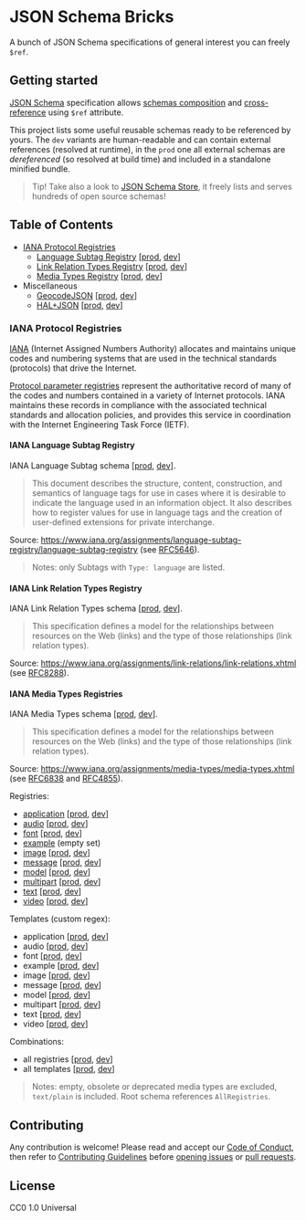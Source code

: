 # JSON Schema Bricks

A bunch of JSON Schema specifications of general interest you can freely `$ref`.

## Getting started

[JSON Schema](https://json-schema.org/) specification allows [schemas composition](https://json-schema.org/understanding-json-schema/reference/combining) and [cross-reference](https://json-schema.org/understanding-json-schema/structuring#dollarref) using `$ref` attribute.

This project lists some useful reusable schemas ready to be referenced by yours. The `dev` variants are human-readable and can contain external references (resolved at runtime), in the `prod` one all external schemas are *dereferenced* (so resolved at build time) and included in a standalone minified bundle.

> Tip! Take also a look to [JSON Schema Store](https://www.schemastore.org/json/), it freely lists and serves hundreds of open source schemas!

## Table of Contents

- [IANA Protocol Registries](#iana-protocol-registries)
  - [Language Subtag Registry](#iana-language-subtag-registry) [[prod](https://jenkin.github.io/json-schema-bricks/IANALanguageSubtags.schema.min.json), [dev](https://jenkin.github.io/json-schema-bricks/IANALanguageSubtags.schema.json)]
  - [Link Relation Types Registry](#iana-link-relation-types-registry) [[prod](https://jenkin.github.io/json-schema-bricks/IANALinkRelationTypes.schema.min.json), [dev](https://jenkin.github.io/json-schema-bricks/IANALinkRelationTypes.schema.json)]
  - [Media Types Registry](#iana-media-types-registries) [[prod](https://jenkin.github.io/json-schema-bricks/IANAMediaTypes.schema.min.json), [dev](https://jenkin.github.io/json-schema-bricks/IANAMediaTypes.schema.json)]
- Miscellaneous
  - [GeocodeJSON](https://github.com/geocoders/geocodejson-spec) [[prod](https://jenkin.github.io/json-schema-bricks/geocodejson.schema.min.json), [dev](https://jenkin.github.io/json-schema-bricks/geocodejson.schema.json)]
  - [HAL+JSON](https://github.com/mikekelly/hal-rfc) [[prod](https://jenkin.github.io/json-schema-bricks/hal.schema.min.json), [dev](https://jenkin.github.io/json-schema-bricks/hal.schema.json)]

### IANA Protocol Registries

[IANA](https://www.iana.org/about) (Internet Assigned Numbers Authority) allocates and maintains unique codes and numbering systems that are used in the technical standards (protocols) that drive the Internet.

[Protocol parameter registries](https://www.iana.org/protocols) represent the authoritative record of many of the codes and numbers contained in a variety of Internet protocols. IANA maintains these records in compliance with the associated technical standards and allocation policies, and provides this service in coordination with the Internet Engineering Task Force (IETF).

#### IANA Language Subtag Registry

IANA Language Subtag schema [[prod](https://jenkin.github.io/json-schema-bricks/IANALanguageSubtags.schema.min.json), [dev](https://jenkin.github.io/json-schema-bricks/IANALanguageSubtags.schema.json)].

> This document describes the structure, content, construction, and semantics of language tags for use in cases where it is desirable to indicate the language used in an information object. It also describes how to register values for use in language tags and the creation of user-defined extensions for private interchange.

Source: https://www.iana.org/assignments/language-subtag-registry/language-subtag-registry (see [RFC5646](https://www.rfc-editor.org/rfc/rfc5646.html)).

> Notes: only Subtags with `Type: language` are listed.

#### IANA Link Relation Types Registry

IANA Link Relation Types schema [[prod](https://jenkin.github.io/json-schema-bricks/IANALinkRelationTypes.schema.min.json), [dev](https://jenkin.github.io/json-schema-bricks/IANALinkRelationTypes.schema.json)].

> This specification defines a model for the relationships between resources on the Web (links) and the type of those relationships (link relation types).

Source: https://www.iana.org/assignments/link-relations/link-relations.xhtml (see [RFC8288](https://www.rfc-editor.org/rfc/rfc8288.html)).

#### IANA Media Types Registries

IANA Media Types schema [[prod](https://jenkin.github.io/json-schema-bricks/IANAMediaTypes.schema.min.json), [dev](https://jenkin.github.io/json-schema-bricks/IANAMediaTypes.schema.json)].

> This specification defines a model for the relationships between resources on the Web (links) and the type of those relationships (link relation types).

Source: https://www.iana.org/assignments/media-types/media-types.xhtml (see [RFC6838](https://www.rfc-editor.org/rfc/rfc6838.html) and [RFC4855](https://www.rfc-editor.org/rfc/rfc4855.html)).

Registries:

- [application](https://www.iana.org/assignments/media-types/media-types.xhtml#application) [[prod](https://jenkin.github.io/json-schema-bricks/IANAMediaTypes.schema.min.json#/$defs/ApplicationRegistry), [dev](https://jenkin.github.io/json-schema-bricks/IANAMediaTypes.schema.json#/$defs/ApplicationRegistry)]
- [audio](https://www.iana.org/assignments/media-types/media-types.xhtml#audio) [[prod](https://jenkin.github.io/json-schema-bricks/IANAMediaTypes.schema.min.json#/$defs/AudioRegistry), [dev](https://jenkin.github.io/json-schema-bricks/IANAMediaTypes.schema.json#/$defs/AudioRegistry)]
- [font](https://www.iana.org/assignments/media-types/media-types.xhtml#font) [[prod](https://jenkin.github.io/json-schema-bricks/IANAMediaTypes.schema.min.json#/$defs/FontRegistry), [dev](https://jenkin.github.io/json-schema-bricks/IANAMediaTypes.schema.json#/$defs/FontRegistry)]
- [example](https://www.iana.org/assignments/media-types/media-types.xhtml#example) (empty set)
- [image](https://www.iana.org/assignments/media-types/media-types.xhtml#image) [[prod](https://jenkin.github.io/json-schema-bricks/IANAMediaTypes.schema.min.json#/$defs/ImageRegistry), [dev](https://jenkin.github.io/json-schema-bricks/IANAMediaTypes.schema.json#/$defs/ImageRegistry)]
- [message](https://www.iana.org/assignments/media-types/media-types.xhtml#message) [[prod](https://jenkin.github.io/json-schema-bricks/IANAMediaTypes.schema.min.json#/$defs/MessageRegistry), [dev](https://jenkin.github.io/json-schema-bricks/IANAMediaTypes.schema.json#/$defs/MessageRegistry)]
- [model](https://www.iana.org/assignments/media-types/media-types.xhtml#model) [[prod](https://jenkin.github.io/json-schema-bricks/IANAMediaTypes.schema.min.json#/$defs/ModelRegistry), [dev](https://jenkin.github.io/json-schema-bricks/IANAMediaTypes.schema.json#/$defs/ModelRegistry)]
- [multipart](https://www.iana.org/assignments/media-types/media-types.xhtml#multipart) [[prod](https://jenkin.github.io/json-schema-bricks/IANAMediaTypes.schema.min.json#/$defs/MultipartRegistry), [dev](https://jenkin.github.io/json-schema-bricks/IANAMediaTypes.schema.json#/$defs/MultipartRegistry)]
- [text](https://www.iana.org/assignments/media-types/media-types.xhtml#text) [[prod](https://jenkin.github.io/json-schema-bricks/IANAMediaTypes.schema.min.json#/$defs/TextRegistry), [dev](https://jenkin.github.io/json-schema-bricks/IANAMediaTypes.schema.json#/$defs/TextRegistry)]
- [video](https://www.iana.org/assignments/media-types/media-types.xhtml#video) [[prod](https://jenkin.github.io/json-schema-bricks/IANAMediaTypes.schema.min.json#/$defs/VideoRegistry), [dev](https://jenkin.github.io/json-schema-bricks/IANAMediaTypes.schema.json#/$defs/VideoRegistry)]

Templates (custom regex):

- application [[prod](https://jenkin.github.io/json-schema-bricks/IANAMediaTypes.schema.min.json#/$defs/ApplicationTemplate), [dev](https://jenkin.github.io/json-schema-bricks/IANAMediaTypes.schema.json#/$defs/ApplicationTemplate)]
- audio [[prod](https://jenkin.github.io/json-schema-bricks/IANAMediaTypes.schema.min.json#/$defs/AudioTemplate), [dev](https://jenkin.github.io/json-schema-bricks/IANAMediaTypes.schema.json#/$defs/AudioTemplate)]
- font [[prod](https://jenkin.github.io/json-schema-bricks/IANAMediaTypes.schema.min.json#/$defs/FontTemplate), [dev](https://jenkin.github.io/json-schema-bricks/IANAMediaTypes.schema.json#/$defs/FontTemplate)]
- example [[prod](https://jenkin.github.io/json-schema-bricks/IANAMediaTypes.schema.min.json#/$defs/ExampleTemplate), [dev](https://jenkin.github.io/json-schema-bricks/IANAMediaTypes.schema.json#/$defs/ExampleTemplate)]
- image [[prod](https://jenkin.github.io/json-schema-bricks/IANAMediaTypes.schema.min.json#/$defs/ImageTemplate), [dev](https://jenkin.github.io/json-schema-bricks/IANAMediaTypes.schema.json#/$defs/ImageTemplate)]
- message [[prod](https://jenkin.github.io/json-schema-bricks/IANAMediaTypes.schema.min.json#/$defs/MessageTemplate), [dev](https://jenkin.github.io/json-schema-bricks/IANAMediaTypes.schema.json#/$defs/MessageTemplate)]
- model [[prod](https://jenkin.github.io/json-schema-bricks/IANAMediaTypes.schema.min.json#/$defs/ModelTemplate), [dev](https://jenkin.github.io/json-schema-bricks/IANAMediaTypes.schema.json#/$defs/ModelTemplate)]
- multipart [[prod](https://jenkin.github.io/json-schema-bricks/IANAMediaTypes.schema.min.json#/$defs/MultipartTemplate), [dev](https://jenkin.github.io/json-schema-bricks/IANAMediaTypes.schema.json#/$defs/MultipartTemplate)]
- text [[prod](https://jenkin.github.io/json-schema-bricks/IANAMediaTypes.schema.min.json#/$defs/TextTemplate), [dev](https://jenkin.github.io/json-schema-bricks/IANAMediaTypes.schema.json#/$defs/TextTemplate)]
- video [[prod](https://jenkin.github.io/json-schema-bricks/IANAMediaTypes.schema.min.json#/$defs/VideoTemplate), [dev](https://jenkin.github.io/json-schema-bricks/IANAMediaTypes.schema.json#/$defs/VideoTemplate)]

Combinations:

- all registries [[prod](https://jenkin.github.io/json-schema-bricks/IANAMediaTypes.schema.min.json#/$defs/AllRegistries), [dev](https://jenkin.github.io/json-schema-bricks/IANAMediaTypes.schema.json#/$defs/AllRegistries)]
- all templates [[prod](https://jenkin.github.io/json-schema-bricks/IANAMediaTypes.schema.min.json#/$defs/AllTemplates), [dev](https://jenkin.github.io/json-schema-bricks/IANAMediaTypes.schema.json#/$defs/AllTemplates)]

> Notes: empty, obsolete or deprecated media types are excluded, `text/plain` is included. Root schema references `AllRegistries`.

## Contributing

Any contribution is welcome! Please read and accept our [Code of Conduct](https://github.com/jenkin/json-schema-bricks/blob/main/CODE_OF_CONDUCT.md), then refer to [Contributing Guidelines](https://github.com/jenkin/json-schema-bricks/blob/main/CONTRIBUTING.md) before [opening issues](https://github.com/jenkin/json-schema-bricks/issues) or [pull requests](https://github.com/jenkin/json-schema-bricks/pulls).

## License

CC0 1.0 Universal

